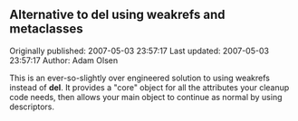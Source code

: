 ## Alternative to __del__ using weakrefs and metaclasses

Originally published: 2007-05-03 23:57:17
Last updated: 2007-05-03 23:57:17
Author: Adam Olsen

This is an ever-so-slightly over engineered solution to using weakrefs instead of __del__.  It provides a "core" object for all the attributes your cleanup code needs, then allows your main object to continue as normal by using descriptors.